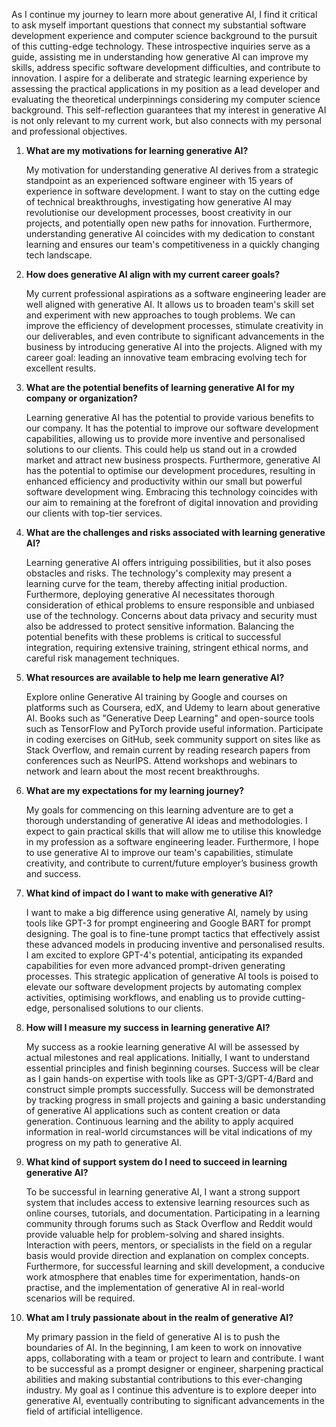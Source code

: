 As I continue my journey to learn more about generative AI, I find it critical to ask myself important questions that connect my substantial software development experience and computer science background to the pursuit of this cutting-edge technology. These introspective inquiries serve as a guide, assisting me in understanding how generative AI can improve my skills, address specific software development difficulties, and contribute to innovation. I aspire for a deliberate and strategic learning experience by assessing the practical applications in my position as a lead developer and evaluating the theoretical underpinnings considering my computer science background. This self-reflection guarantees that my interest in generative AI is not only relevant to my current work, but also connects with my personal and professional objectives.

1.  **What are my motivations for learning generative AI?**

    My motivation for understanding generative AI derives from a strategic standpoint as an experienced software engineer with 15 years of experience in software development. I want to stay on the cutting edge of technical breakthroughs, investigating how generative AI may revolutionise our development processes, boost creativity in our projects, and potentially open new paths for innovation. Furthermore, understanding generative AI coincides with my dedication to constant learning and ensures our team's competitiveness in a quickly changing tech landscape.

2.  **How does generative AI align with my current career goals?**

    My current professional aspirations as a software engineering leader are well aligned with generative AI. It allows us to broaden team's skill set and experiment with new approaches to tough problems. We can improve the efficiency of development processes, stimulate creativity in our deliverables, and even contribute to significant advancements in the business by introducing generative AI into the projects. Aligned with my career goal: leading an innovative team embracing evolving tech for excellent results.

3.  **What are the potential benefits of learning generative AI for my company or organization?**

    Learning generative AI has the potential to provide various benefits to our company. It has the potential to improve our software development capabilities, allowing us to provide more inventive and personalised solutions to our clients. This could help us stand out in a crowded market and attract new business prospects. Furthermore, generative AI has the potential to optimise our development procedures, resulting in enhanced efficiency and productivity within our small but powerful software development wing. Embracing this technology coincides with our aim to remaining at the forefront of digital innovation and providing our clients with top-tier services.

4.  **What are the challenges and risks associated with learning generative AI?**

    Learning generative AI offers intriguing possibilities, but it also poses obstacles and risks. The technology's complexity may present a learning curve for the team, thereby affecting initial production. Furthermore, deploying generative AI necessitates thorough consideration of ethical problems to ensure responsible and unbiased use of the technology. Concerns about data privacy and security must also be addressed to protect sensitive information. Balancing the potential benefits with these problems is critical to successful integration, requiring extensive training, stringent ethical norms, and careful risk management techniques.

5.  **What resources are available to help me learn generative AI?**

    Explore online Generative AI training by Google and courses on platforms such as Coursera, edX, and Udemy to learn about generative AI. Books such as "Generative Deep Learning" and open-source tools such as TensorFlow and PyTorch provide useful information. Participate in coding exercises on GitHub, seek community support on sites like as Stack Overflow, and remain current by reading research papers from conferences such as NeurIPS. Attend workshops and webinars to network and learn about the most recent breakthroughs.

6.  **What are my expectations for my learning journey?**

    My goals for commencing on this learning adventure are to get a thorough understanding of generative AI ideas and methodologies. I expect to gain practical skills that will allow me to utilise this knowledge in my profession as a software engineering leader. Furthermore, I hope to use generative AI to improve our team's capabilities, stimulate creativity, and contribute to current/future employer’s business growth and success.

7.  **What kind of impact do I want to make with generative AI?**

    I want to make a big difference using generative AI, namely by using tools like GPT-3 for prompt engineering and Google BART for prompt designing. The goal is to fine-tune prompt tactics that effectively assist these advanced models in producing inventive and personalised results. I am excited to explore GPT-4's potential, anticipating its expanded capabilities for even more advanced prompt-driven generating processes. This strategic application of generative AI tools is poised to elevate our software development projects by automating complex activities, optimising workflows, and enabling us to provide cutting-edge, personalised solutions to our clients.

8.  **How will I measure my success in learning generative AI?**

    My success as a rookie learning generative AI will be assessed by actual milestones and real applications. Initially, I want to understand essential principles and finish beginning courses. Success will be clear as I gain hands-on expertise with tools like as GPT-3/GPT-4/Bard and construct simple prompts successfully. Success will be demonstrated by tracking progress in small projects and gaining a basic understanding of generative AI applications such as content creation or data generation. Continuous learning and the ability to apply acquired information in real-world circumstances will be vital indications of my progress on my path to generative AI.

9.  **What kind of support system do I need to succeed in learning generative AI?**

    To be successful in learning generative AI, I want a strong support system that includes access to extensive learning resources such as online courses, tutorials, and documentation. Participating in a learning community through forums such as Stack Overflow and Reddit would provide valuable help for problem-solving and shared insights. Interaction with peers, mentors, or specialists in the field on a regular basis would provide direction and explanation on complex concepts. Furthermore, for successful learning and skill development, a conducive work atmosphere that enables time for experimentation, hands-on practise, and the implementation of generative AI in real-world scenarios will be required.

10. **What am I truly passionate about in the realm of generative AI?**

    My primary passion in the field of generative AI is to push the boundaries of AI. In the beginning, I am keen to work on innovative apps, collaborating with a team or project to learn and contribute. I want to be successful as a prompt designer or engineer, sharpening practical abilities and making substantial contributions to this ever-changing industry. My goal as I continue this adventure is to explore deeper into generative AI, eventually contributing to significant advancements in the field of artificial intelligence.
